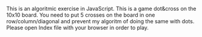 This is an algoritmic exercise in JavaScript. This is a game dot&cross on the 10x10 board. You need to put 5 crosses on the board in one row/column/diagonal and prevent my algoritm of doing the same with dots. Please open Index file with your browser in order to play.
